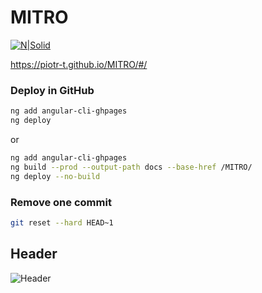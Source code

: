 # MITRO


[![N|Solid](https://angular.io/assets/images/logos/angular/logo-nav@2x.png)](https://angular.io/)

https://piotr-t.github.io/MITRO/#/

### Deploy in GitHub
```bash
ng add angular-cli-ghpages
ng deploy
```
or
```bash
ng add angular-cli-ghpages
ng build --prod --output-path docs --base-href /MITRO/
ng deploy --no-build
```

### Remove one commit
```bash
git reset --hard HEAD~1
```
## Header
![Header](src/aside/Screenshot(4).png)
